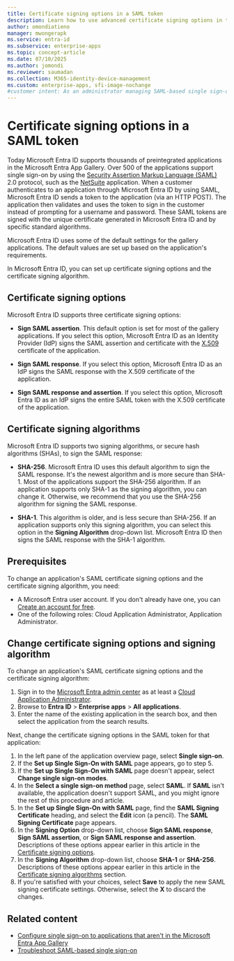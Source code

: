 ```yaml
---
title: Certificate signing options in a SAML token
description: Learn how to use advanced certificate signing options in the SAML token for preintegrated apps in Microsoft Entra ID
author: omondiatieno
manager: mwongerapk
ms.service: entra-id
ms.subservice: enterprise-apps
ms.topic: concept-article
ms.date: 07/10/2025
ms.author: jomondi
ms.reviewer: saumadan
ms.collection: M365-identity-device-management
ms.custom: enterprise-apps, sfi-image-nochange
#customer intent: As an administrator managing SAML-based single sign-on in Microsoft Entra ID, I want to change the certificate signing options and signing algorithm for an application, so that I can ensure the security and compatibility of the SAML tokens used for authentication.
---
```


# Certificate signing options in a SAML token

Today Microsoft Entra ID supports thousands of preintegrated applications in the Microsoft Entra App Gallery. Over 500 of the applications support single sign-on by using the [Security Assertion Markup Language (SAML)](https://wikipedia.org/wiki/Security_Assertion_Markup_Language) 2.0 protocol, such as the [NetSuite](https://azuremarketplace.microsoft.com/marketplace/apps/aad.netsuite) application. When a customer authenticates to an application through Microsoft Entra ID by using SAML, Microsoft Entra ID sends a token to the application (via an HTTP POST). The application then validates and uses the token to sign in the customer instead of prompting for a username and password. These SAML tokens are signed with the unique certificate generated in Microsoft Entra ID and by specific standard algorithms.

Microsoft Entra ID uses some of the default settings for the gallery applications. The default values are set up based on the application's requirements.

In Microsoft Entra ID, you can set up certificate signing options and the certificate signing algorithm.

## Certificate signing options

Microsoft Entra ID supports three certificate signing options:

* **Sign SAML assertion**. This default option is set for most of the gallery applications. If you select this option, Microsoft Entra ID as an Identity Provider (IdP) signs the SAML assertion and certificate with the [X.509](https://wikipedia.org/wiki/X.509) certificate of the application.

* **Sign SAML response**. If you select this option, Microsoft Entra ID as an IdP signs the SAML response with the X.509 certificate of the application.

* **Sign SAML response and assertion**. If you select this option, Microsoft Entra ID as an IdP signs the entire SAML token with the X.509 certificate of the application.

## Certificate signing algorithms

Microsoft Entra ID supports two signing algorithms, or secure hash algorithms (SHAs), to sign the SAML response:

* **SHA-256**. Microsoft Entra ID uses this default algorithm to sign the SAML response. It's the newest algorithm and is more secure than SHA-1. Most of the applications support the SHA-256 algorithm. If an application supports only SHA-1 as the signing algorithm, you can change it. Otherwise, we recommend that you use the SHA-256 algorithm for signing the SAML response.

* **SHA-1**. This algorithm is older, and is less secure than SHA-256. If an application supports only this signing algorithm, you can select this option in the **Signing Algorithm** drop-down list. Microsoft Entra ID then signs the SAML response with the SHA-1 algorithm.

## Prerequisites

To change an application's SAML certificate signing options and the certificate signing algorithm, you need:

- A Microsoft Entra user account. If you don't already have one, you can [Create an account for free](https://azure.microsoft.com/pricing/purchase-options/azure-account?cid=msft_learn).
- One of the following roles: Cloud Application Administrator, Application Administrator.


## Change certificate signing options and signing algorithm

To change an application's SAML certificate signing options and the certificate signing algorithm:

1. Sign in to the [Microsoft Entra admin center](https://entra.microsoft.com) as at least a [Cloud Application Administrator](~/identity/role-based-access-control/permissions-reference.md#cloud-application-administrator). 
1. Browse to **Entra ID** > **Enterprise apps** > **All applications**.
1. Enter the name of the existing application in the search box, and then select the application from the search results.

Next, change the certificate signing options in the SAML token for that application:

1. In the left pane of the application overview page, select **Single sign-on**.
1. If the **Set up Single Sign-On with SAML** page appears, go to step 5.
1. If the **Set up Single Sign-On with SAML** page doesn't appear, select **Change single sign-on modes**.
1. In the **Select a single sign-on method** page, select **SAML**. If **SAML** isn't available, the application doesn't support SAML, and you might ignore the rest of this procedure and article.
1. In the **Set up Single Sign-On with SAML** page, find the **SAML Signing Certificate** heading, and select the **Edit** icon (a pencil). The **SAML Signing Certificate** page appears.
1. In the **Signing Option** drop-down list, choose **Sign SAML response**, **Sign SAML assertion**, or **Sign SAML response and assertion**. Descriptions of these options appear earlier in this article in the [Certificate signing options](#certificate-signing-options).
1. In the **Signing Algorithm** drop-down list, choose **SHA-1** or **SHA-256**. Descriptions of these options appear earlier in this article in the [Certificate signing algorithms](#certificate-signing-algorithms) section.
1. If you're satisfied with your choices, select **Save** to apply the new SAML signing certificate settings. Otherwise, select the **X** to discard the changes.

## Related content

- [Configure single sign-on to applications that aren't in the Microsoft Entra App Gallery](~/identity-platform/single-sign-on-saml-protocol.md)
- [Troubleshoot SAML-based single sign-on](./debug-saml-sso-issues.md)
